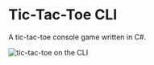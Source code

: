 # Tic-Tac-Toe CLI

A tic-tac-toe console game written in C#.

![tic-tac-toe on the CLI](https://media.giphy.com/media/eLfQd0GCvzTylp6la8/giphy.gif)
